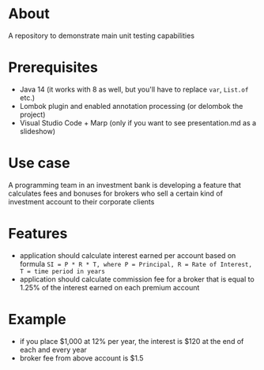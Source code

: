 # About 
A repository to demonstrate main unit testing capabilities

# Prerequisites
* Java 14 (it works with 8 as well, but you'll have to replace `var`, `List.of` etc.)
* Lombok plugin and enabled annotation processing (or delombok the project)
* Visual Studio Code + Marp (only if you want to see presentation.md as a slideshow)

# Use case
A programming team in an investment bank is developing a feature that calculates fees and bonuses for brokers who sell a certain kind of investment account to their corporate clients

# Features
* application should calculate interest earned per account based on formula `SI = P * R * T, where P = Principal, R = Rate of Interest, T = time period in years`
* application should calculate commission fee for a broker that is equal to 1.25% of the interest earned on each premium account

# Example
* if you place $1,000 at 12% per year, the interest is $120 at the end of each and every year
* broker fee from above account is $1.5 